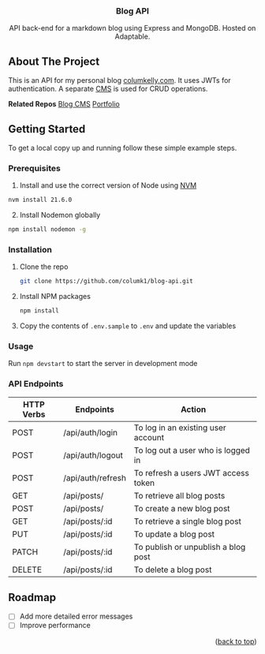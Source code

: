 <a name="readme-top"></a>

<!-- PROJECT LOGO
<br />
<div align="center">
  <a href="https://github.com/columk1/portfolio">
    <img src="images/logo.png" alt="Logo" width="80" height="80">
  </a>
  -->

<h3 align="center">Blog API</h3>
  <p align="center">
  API back-end for a markdown blog using Express and MongoDB. Hosted on Adaptable.
  </p>
</div>

<!-- ABOUT THE PROJECT -->

## About The Project

<!-- [![Routes Screenshot][routes-screenshot]]() -->

This is an API for my personal blog [columkelly.com](https://columkelly.com). It uses JWTs for authentication. A separate [CMS](https://github.com/columk1/blog-cms) is used for CRUD operations.

**Related Repos**
[Blog CMS](https://github.com/columk1/blog-cms)
[Portfolio](https://github.com/columk1/portfolio)

<!-- GETTING STARTED -->

## Getting Started

To get a local copy up and running follow these simple example steps.

### Prerequisites

1. Install and use the correct version of Node using [NVM](https://github.com/nvm-sh/nvm)

```sh
nvm install 21.6.0
```

2. Install Nodemon globally

```sh
npm install nodemon -g
```

### Installation

1. Clone the repo
   ```sh
   git clone https://github.com/columk1/blog-api.git
   ```
2. Install NPM packages
   ```sh
   npm install
   ```
3. Copy the contents of `.env.sample` to `.env` and update the variables

### Usage

Run `npm devstart` to start the server in development mode

### API Endpoints

| HTTP Verbs | Endpoints         | Action                              |
| ---------- | ----------------- | ----------------------------------- |
| POST       | /api/auth/login   | To log in an existing user account  |
| POST       | /api/auth/logout  | To log out a user who is logged in  |
| POST       | /api/auth/refresh | To refresh a users JWT access token |
| GET        | /api/posts/       | To retrieve all blog posts          |
| POST       | /api/posts/       | To create a new blog post           |
| GET        | /api/posts/:id    | To retrieve a single blog post      |
| PUT        | /api/posts/:id    | To update a blog post               |
| PATCH      | /api/posts/:id    | To publish or unpublish a blog post |
| DELETE     | /api/posts/:id    | To delete a blog post               |

<!-- ROADMAP -->

## Roadmap

- [ ] Add more detailed error messages
- [ ] Improve performance

<p align="right">(<a href="#readme-top">back to top</a>)</p>

<!-- MARKDOWN LINKS & IMAGES -->
<!-- https://www.markdownguide.org/basic-syntax/#reference-style-links -->

[linkedin-url]: https://linkedin.com/in/linkedin_username
[routes-screenshot]: screenshots/routes.png
